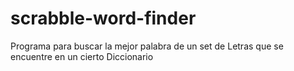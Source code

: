 # scrabble-word-finder
Programa para buscar la mejor palabra de un set de Letras que se encuentre en un cierto Diccionario
